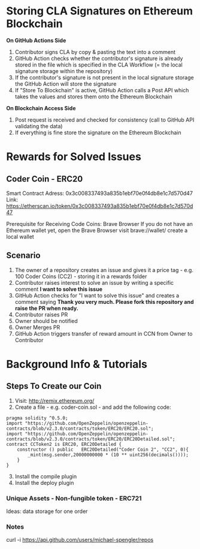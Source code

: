 # Storing CLA Signatures on Ethereum Blockchain

**On GitHub Actions Side**
1. Contributor signs CLA by copy & pasting the text into a comment 
2. GitHub Action checks whether the contributor's signature is already stored in the file which is specified in the CLA Workflow (= the local signature storage within the repository)
3. If the contributor's signature is not present in the local signature storage the GitHub Action will store the signature
4. If "Store To Blockchain" is active, GitHub Action calls a Post API which takes the values and stores them onto the Ethereum Blockchain 

**On Blockchain Access Side**
1. Post request is received and checked for consistency (call to GitHub API validating the data)
2. If everything is fine store the signature on the Ethereum Blockchain



# Rewards for Solved Issues 
## Coder Coin - ERC20
Smart Contract Adress: 0x3c008337493a835b1ebf70e0f4db8e1c7d570d47
Link: https://etherscan.io/token/0x3c008337493a835b1ebf70e0f4db8e1c7d570d47


Prerequisite for Receiving Code Coins: Brave Browser
If you do not have an Ethereum wallet yet, open the Brave Browser visit brave://wallet/ create a local wallet

## Scenario
1. The owner of a repository creates an issue and gives it a price tag - e.g. 100 Coder Coins (CC2) - storing it in a rewards folder
2. Contributor raises interest to solve an issue by writing a specific comment **I want to solve this issue**
3. GitHub Action checks for "I want to solve this issue" and creates a comment saying **Thank you very much. Please fork this repository and raise the PR when ready.**
4. Contributor raises PR
5. Owner should be notified
6. Owner Merges PR 
7. GitHub Action triggers transfer of reward amount in CCN from Owner to Contributor



# Background Info & Tutorials

## Steps To Create our Coin

1. Visit: http://remix.ethereum.org/
2. Create a file - e.g. coder-coin.sol - and add the following code:

```
pragma solidity ^0.5.0;
import "https://github.com/OpenZeppelin/openzeppelin-contracts/blob/v2.3.0/contracts/token/ERC20/ERC20.sol";
import "https://github.com/OpenZeppelin/openzeppelin-contracts/blob/v2.3.0/contracts/token/ERC20/ERC20Detailed.sol";
contract CCToken2 is ERC20, ERC20Detailed {
    constructor () public   ERC20Detailed("Coder Coin 2", "CC2", 0){
        _mint(msg.sender,20000000000 * (10 ** uint256(decimals())));
    }
}
```

3. Install the compile plugin
4. Install the deploy plugin



### Unique Assets - Non-fungible token - ERC721

Ideas: data storage for one order



### Notes
curl -i https://api.github.com/users/michael-spengler/repos

